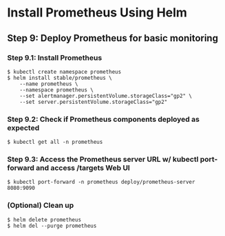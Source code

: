 # Install Prometheus Using Helm

## Step 9: Deploy Prometheus for basic monitoring

### Step 9.1: Install Prometheus
```
$ kubectl create namespace prometheus
$ helm install stable/prometheus \
    --name prometheus \
    --namespace prometheus \
    --set alertmanager.persistentVolume.storageClass="gp2" \
    --set server.persistentVolume.storageClass="gp2"
```

### Step 9.2: Check if Prometheus components deployed as expected
```
$ kubectl get all -n prometheus
```

### Step 9.3: Access the Prometheus server URL w/ kubectl port-forward and access /targets Web UI
```
$ kubectl port-forward -n prometheus deploy/prometheus-server 8080:9090
```

### (Optional) Clean up
```
$ helm delete prometheus
$ helm del --purge prometheus
```
